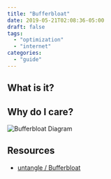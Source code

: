 ```yaml
---
title: "Bufferbloat"
date: 2019-05-21T02:08:36-05:00
draft: false
tags:
  - "optimization"
  - "internet"
categories:
  - "guide"
---
```


## What is it?

## Why do I care?

![Bufferbloat Diagram](/images/bufferbloat-diagram.jpg)

## Resources

* [untangle / Bufferbloat](https://wiki.untangle.com/index.php/Bufferbloat)

